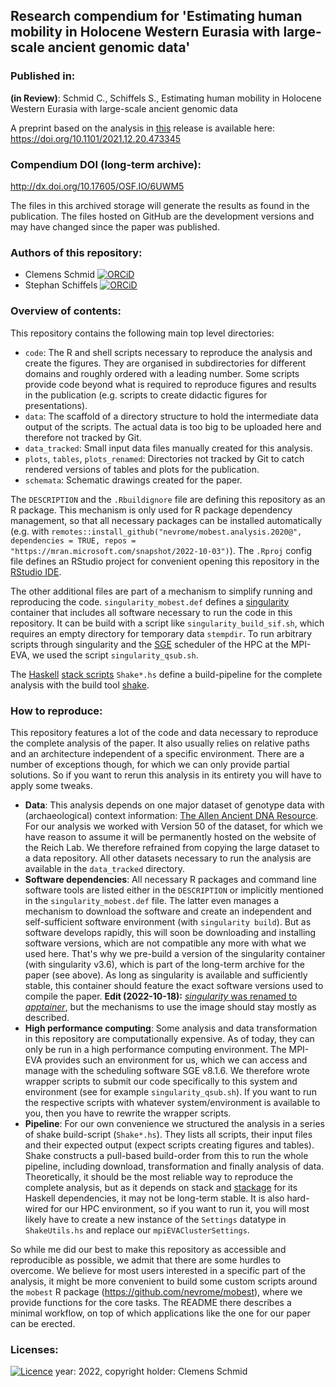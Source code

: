 ## Research compendium for 'Estimating human mobility in Holocene Western Eurasia with large-scale ancient genomic data'

### Published in:

**(in Review)**: Schmid C., Schiffels S., Estimating human mobility in Holocene Western Eurasia with large-scale ancient genomic data

A preprint based on the analysis in [this](https://github.com/nevrome/mobest.analysis.2022/releases/tag/0.4) release is available here: https://doi.org/10.1101/2021.12.20.473345

### Compendium DOI (long-term archive):

<http://dx.doi.org/10.17605/OSF.IO/6UWM5>

The files in this archived storage will generate the results as found in the publication. The files hosted on GitHub are the development versions and may have changed since the paper was published.

### Authors of this repository:

- Clemens Schmid [![ORCiD](https://img.shields.io/badge/ORCiD-0000--0003--3448--5715-green.svg)](http://orcid.org/0000-0003-3448-5715)
- Stephan Schiffels [![ORCiD](https://img.shields.io/badge/ORCiD-0000--0002--1017--9150-green.svg)](http://orcid.org/0000-0002-1017-9150)

### Overview of contents:

This repository contains the following main top level directories:

- `code`: The R and shell scripts necessary to reproduce the analysis and create the figures. They are organised in subdirectories for different domains and roughly ordered with a leading number. Some scripts provide code beyond what is required to reproduce figures and results in the publication (e.g. scripts to create didactic figures for presentations).
- `data`: The scaffold of a directory structure to hold the intermediate data output of the scripts. The actual data is too big to be uploaded here and therefore not tracked by Git.
- `data_tracked`: Small input data files manually created for this analysis.
- `plots`, `tables`, `plots_renamed`: Directories not tracked by Git to catch rendered versions of tables and plots for the publication.
- `schemata`: Schematic drawings created for the paper.

The `DESCRIPTION` and the `.Rbuildignore` file are defining this repository as an R package. This mechanism is only used for R package dependency management, so that all necessary packages can be installed automatically (e.g. with `remotes::install_github("nevrome/mobest.analysis.2020@", dependencies = TRUE, repos = "https://mran.microsoft.com/snapshot/2022-10-03")`). The `.Rproj` config file defines an RStudio project for convenient opening this repository in the [RStudio IDE](https://www.rstudio.com/products/rstudio/).

The other additional files are part of a mechanism to simplify running and reproducing the code. `singularity_mobest.def` defines a [singularity](https://singularity.hpcng.org/) container that includes all software necessary to run the code in this repository. It can be build with a script like `singularity_build_sif.sh`, which requires an empty directory for temporary data `stempdir`. To run arbitrary scripts through singularity and the [SGE](https://en.wikipedia.org/wiki/Oracle_Grid_Engine) scheduler of the HPC at the MPI-EVA, we used the script `singularity_qsub.sh`.

The [Haskell](https://www.haskell.org/) [stack scripts](https://docs.haskellstack.org/en/stable/GUIDE/#script-interpreter) `Shake*.hs` define a build-pipeline for the complete analysis with the build tool [shake](https://shakebuild.com/). 

### How to reproduce:

This repository features a lot of the code and data necessary to reproduce the complete analysis of the paper. It also usually relies on relative paths and an architecture independent of a specific environment. There are a number of exceptions though, for which we can only provide partial solutions. So if you want to rerun this analysis in its entirety you will have to apply some tweaks.

- **Data**: This analysis depends on one major dataset of genotype data with (archaeological) context information: [The Allen Ancient DNA Resource](https://reich.hms.harvard.edu/allen-ancient-dna-resource-aadr-downloadable-genotypes-present-day-and-ancient-dna-data). For our analysis we worked with Version 50 of the dataset, for which we have reason to assume it will be permanently hosted on the website of the Reich Lab. We therefore refrained from copying the large dataset to a data repository. All other datasets necessary to run the analysis are available in the `data_tracked` directory.
- **Software dependencies**: All necessary R packages and command line software tools are listed either in the `DESCRIPTION` or implicitly mentioned in the `singularity_mobest.def` file. The latter even manages a mechanism to download the software and create an independent and self-sufficient software environment (with `singularity build`). But as software develops rapidly, this will soon be downloading and installing software versions, which are not compatible any more with what we used here. That's why we pre-build a version of the singularity container (with singularity v3.6), which is part of the long-term archive for the paper (see above). As long as singularity is available and sufficiently stable, this container should feature the exact software versions used to compile the paper. **Edit (2022-10-18):** [*singularity* was renamed to *apptainer*](https://apptainer.org/news/community-announcement-20211130), but the mechanisms to use the image should stay mostly as described.
- **High performance computing**: Some analysis and data transformation in this repository are computationally expensive. As of today, they can only be run in a high performance computing environment. The MPI-EVA provides such an environment for us, which we can access and manage with the scheduling software SGE v8.1.6. We therefore wrote wrapper scripts to submit our code specifically to this system and environment (see for example `singularity_qsub.sh`). If you want to run the respective scripts with whatever system/environment is available to you, then you have to rewrite the wrapper scripts.
- **Pipeline**: For our own convenience we structured the analysis in a series of shake build-script (`Shake*.hs`). They lists all scripts, their input files and their expected output (expect scripts creating figures and tables). Shake constructs a pull-based build-order from this to run the whole pipeline, including download, transformation and finally analysis of data. Theoretically, it should be the most reliable way to reproduce the complete analysis, but as it depends on stack and [stackage](https://www.stackage.org/) for its Haskell dependencies, it may not be long-term stable. It is also hard-wired for our HPC environment, so if you want to run it, you will most likely have to create a new instance of the `Settings` datatype in `ShakeUtils.hs` and replace our `mpiEVAClusterSettings`.

So while me did our best to make this repository as accessible and reproducible as possible, we admit that there are some hurdles to overcome. We believe for most users interested in a specific part of the analysis, it might be more convenient to build some custom scripts around the `mobest` R package (<https://github.com/nevrome/mobest>), where we provide functions for the core tasks. The README there describes a minimal workflow, on top of which applications like the one for our paper can be erected.

### Licenses:

[![Licence](https://img.shields.io/github/license/mashape/apistatus.svg)](http://choosealicense.com/licenses/mit/) year: 2022, copyright holder: Clemens Schmid
